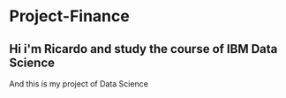 # Project-Finance
## Hi i'm Ricardo and study the course of IBM Data Science
And this is my project of Data Science
